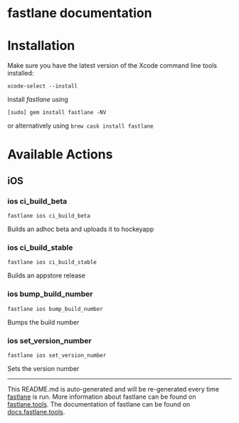 fastlane documentation
================
# Installation

Make sure you have the latest version of the Xcode command line tools installed:

```
xcode-select --install
```

Install _fastlane_ using
```
[sudo] gem install fastlane -NV
```
or alternatively using `brew cask install fastlane`

# Available Actions
## iOS
### ios ci_build_beta
```
fastlane ios ci_build_beta
```
Builds an adhoc beta and uploads it to hockeyapp
### ios ci_build_stable
```
fastlane ios ci_build_stable
```
Builds an appstore release
### ios bump_build_number
```
fastlane ios bump_build_number
```
Bumps the build number
### ios set_version_number
```
fastlane ios set_version_number
```
Sets the version number

----

This README.md is auto-generated and will be re-generated every time [fastlane](https://fastlane.tools) is run.
More information about fastlane can be found on [fastlane.tools](https://fastlane.tools).
The documentation of fastlane can be found on [docs.fastlane.tools](https://docs.fastlane.tools).
